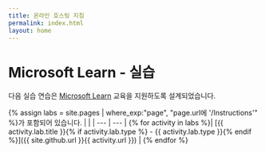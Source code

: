 ```yaml
---
title: 온라인 호스팅 지침
permalink: index.html
layout: home
---
```


# Microsoft Learn - 실습

다음 실습 연습은 [Microsoft Learn](https://docs.microsoft.com/training/) 교육을 지원하도록 설계되었습니다.

{% assign labs = site.pages | where_exp:"page", "page.url에 '/Instructions'" %}가 포함되어 있습니다.
| |
| --- | --- | 
{% for activity in labs  %}| [{{ activity.lab.title }}{% if activity.lab.type %} - {{ activity.lab.type }}{% endif %}]({{ site.github.url }}{{ activity.url }}) |
{% endfor %}
